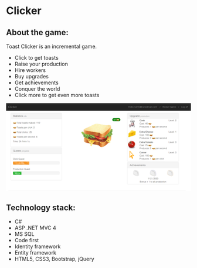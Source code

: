 # Clicker
## About the game:
Toast Clicker is an incremental game.
- Click to get toasts
- Raise your production
- Hire workers
- Buy upgrades
- Get achievements
- Conquer the world
- Click more to get even more toasts

![alt tag](https://github.com/nol1fe/Clicker/blob/develop/Clicker/Content/Images/screen.png)

## Technology stack: 
- C#
- ASP .NET MVC 4
- MS SQL
- Code first
- Identity framework
- Entity framework
- HTML5, CSS3, Bootstrap, jQuery
